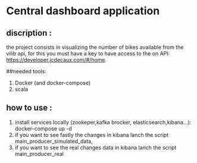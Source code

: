 # Central dashboard application

## discription :

the project consists in visualizing the number of bikes available from the vilib api, for this you must have a key to have access to the on API:<br> https://developer.jcdecaux.com/#/home.

##needed tools:
1. Docker (and docker-compose)
2. scala
## how to use :
1. install services locally (zookeper,kafka brocker, elasticsearch,kibana...):
<br> docker-compose up -d
2. if you want to see fastly the changes in kibana lanch the script main_producer_simulated_data,
3. if you want to see the real changes data in kibana lanch the script main_producer_real
